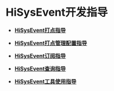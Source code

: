 # HiSysEvent开发指导<a name="ZH-CN_TOPIC_0000001195021448"></a>

-   **[HiSysEvent打点指导](subsys-dfx-hisysevent-write.md)**

-   **[HiSysEvent打点管理配置指导](subsys-dfx-hisysevent-yaml-define.md)**

-   **[HiSysEvent订阅指导](subsys-dfx-hisysevent-read.md)**

-   **[HiSysEvent查询指导](subsys-dfx-hisysevent-select.md)**

-   **[HiSysEvent工具使用指导](subsys-dfx-hisysevent-tool.md)**